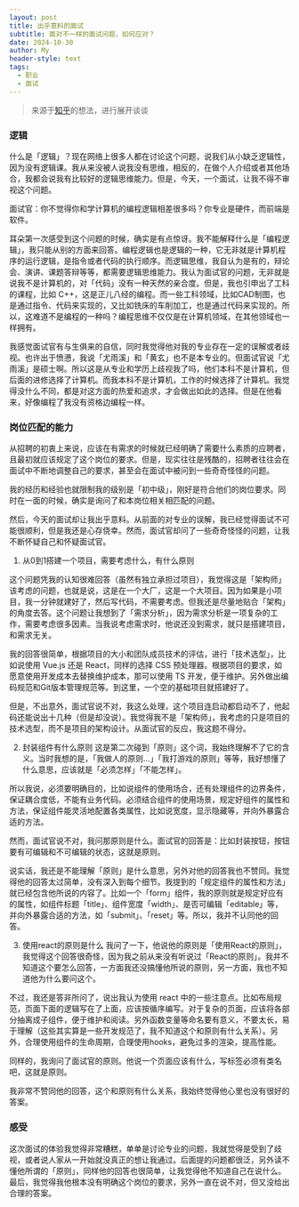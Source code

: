 ```yaml
---
layout: post
title: 出乎意料的面试
subtitle: 面对不一样的面试问题，如何应对？
date: 2024-10-30
author: My
header-style: text
tags:
  - 职业
  - 面试
---
```

>来源于[知乎](https://www.zhihu.com/people/mylong-4/pins)的想法，进行展开谈谈

### 逻辑
什么是「逻辑」？现在网络上很多人都在讨论这个问题，说我们从小缺乏逻辑性，因为没有逻辑课。我从来没被人说我没有思维，相反的，在做个人介绍或者其他场合，我都会说我有比较好的逻辑思维能力。但是，今天，一个面试，让我不得不审视这个问题。

面试官：你不觉得你和学计算机的编程逻辑相差很多吗？你专业是硬件，而前端是软件。

耳朵第一次感受到这个问题的时候，确实是有点惊讶。我不能解释什么是「编程逻辑」，我只能从别的方面来回答。编程逻辑也是逻辑的一种，它无非就是计算机程序的运行逻辑，是指令或者代码的执行顺序。而逻辑思维，我自认为是有的，辩论会、演讲、课题答辩等等，都需要逻辑思维能力。我认为面试官的问题，无非就是说我不是计算机的，对「代码」没有一种天然的亲合度。但是，我也引申出了工科的课程，比如 C++，这是正儿八经的编程。而一些工科领域，比如CAD制图，也是通过指令、代码来实现的，又比如铣床的车削加工，也是通过代码来实现的。所以，这难道不是编程的一种吗？编程思维不仅仅是在计算机领域，在其他领域也一样拥有。

我感觉面试官有与生俱来的自信，同时我觉得他对我的专业存在一定的误解或者歧视。也许出于愤懑，我说「尤雨溪」和「黄玄」也不是本专业的。但面试官说「尤雨溪」是硕士啊。所以这是从专业和学历上歧视我了吗，他们本科不是计算机，但后面的进修选择了计算机。而我本科不是计算机，工作的时候选择了计算机。我觉得没什么不同，都是对这方面的热爱和追求，才会做出如此的选择。但是在他看来，好像编程了我没有资格边编程一样。

### 岗位匹配的能力
从招聘的初衷上来说，应该在有需求的时候就已经明确了需要什么素质的应聘者，且最初就应该规定了这个岗位的要求。但是，现实往往是残酷的，招聘者往往会在面试中不断地调整自己的要求，甚至会在面试中被问到一些奇奇怪怪的问题。

我的经历和经验也就限制我的级别是「初中级」，刚好是符合他们的岗位要求。同时在一面的时候，确实是询问了和本岗位相关相匹配的问题。

然后，今天的面试却让我出乎意料。从前面的对专业的误解，我已经觉得面试不可能很顺利，但是我还是心存侥幸。然而，面试官却问了一些奇奇怪怪的问题，让我不断怀疑自己和怀疑面试官。

1. 从0到1搭建一个项目，需要考虑什么，有什么原则

这个问题凭我的认知很难回答（虽然有独立承担过项目），我觉得这是「架构师」该考虑的问题，也就是说，这是在一个大厂，这是一个大项目。因为如果是小项目，我一分钟就建好了，然后写代码，不需要考虑。但我还是尽量地贴合「架构」的角度去答。这个问题让我想到了「需求分析」，因为需求分析是一项复杂的工作，需要考虑很多因素。当我说考虑需求时，他说还没到需求，就只是搭建项目，和需求无关。

我的回答很简单，根据项目的大小和团队成员技术的评估，进行「技术选型」，比如说使用 Vue.js 还是 React，同样的选择 CSS 预处理器。根据项目的要求，如愿意使用开发成本去替换维护成本，那可以使用 TS 开发，便于维护。另外做出编码规范和Git版本管理规范等。到这里，一个空的基础项目就搭建好了。

但是，不出意外，面试官说不对，我这么处理，这个项目连启动都启动不了，他起码还能说出十几种（但是却没说）。我觉得我不是「架构师」，我考虑的只是项目的技术选型，而不是项目的架构设计。从面试官的反应，我这题不得分。

2. 封装组件有什么原则
这是第二次碰到「原则」这个词，我始终理解不了它的含义。当时我想的是，「我做人的原则...」「我打游戏的原则」等等，我好想懂了什么意思，应该就是「必须怎样」「不能怎样」。

所以我说，必须要明确目的，比如说组件的使用场合，还有处理组件的边界条件，保证耦合度低，不能有业务代码。必须结合组件的使用场景，规定好组件的属性和方法，保证组件能灵活地配置各类属性，比如说宽度，显示隐藏等，并向外暴露合适的方法。

然而，面试官说不对，我问那原则是什么。面试官的回答是：比如封装按钮，按钮要有可编辑和不可编辑的状态，这就是原则。

说实话，我还是不能理解「原则」是什么意思，另外对他的回答我也不赞同。我觉得他的回答太过简单，没有深入到每个细节。我提到的「规定组件的属性和方法」就已经包含他所说的内容了。比如一个「form」组件，我的原则就是规定好应有的属性，如组件标题「title」、组件宽度「width」、是否可编辑「editable」等，并向外暴露合适的方法，如「submit」、「reset」等。所以，我并不认同他的回答。

3. 使用react的原则是什么
我问了一下，他说他的原则是「使用React的原则」，我觉得这个回答很奇怪，因为我之前从来没有听说过「React的原则」。我并不知道这个要怎么回答，一方面我还没搞懂他所说的原则，另一方面，我也不知道他为什么要问这个。

不过，我还是答非所问了，说出我认为使用 react 中的一些注意点。比如布局规范，页面下面的逻辑写在了上面，应该按循序编写。对于复杂的页面，应该将各部分抽离成子组件，便于维护和阅读。另外函数变量等命名要有意义，不要太长，易于理解（这些其实算是一些开发规范了，我不知道这个和原则有什么关系）。另外，合理使用组件的生命周期，合理使用hooks，避免过多的渲染，提高性能。

同样的，我询问了面试官的原则。他说一个页面应该有什么，写标签必须有类名吧，这就是原则。

我非常不赞同他的回答，这个和原则有什么关系，我始终觉得他心里也没有很好的答案。

### 感受

这次面试的体验我觉得非常糟糕，单单是讨论专业的问题，我就觉得是受到了歧视，或者说人家从一开始就没真正的想让我通过。后面提的问题都很泛，另外读不懂他所谓的「原则」，同样他的回答也很简单，让我觉得他不知道自己在说什么。最后，我觉得我他根本没有明确这个岗位的要求，另外一直在说不对，但又没给出合理的答案。